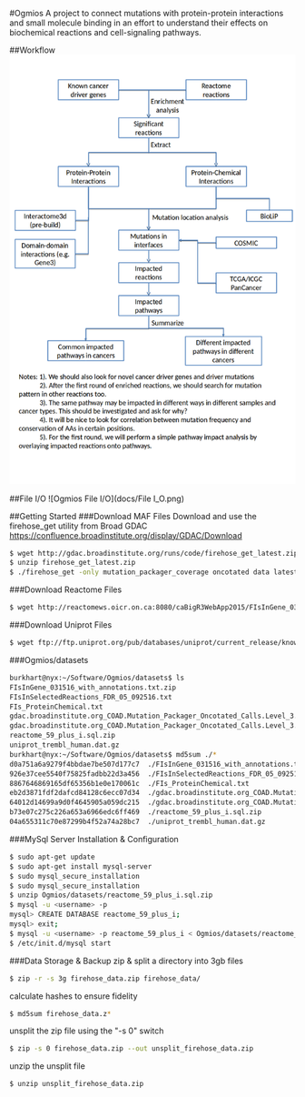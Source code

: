 #Ogmios
A project to connect mutations with protein-protein interactions and small molecule binding in an effort to understand their effects on biochemical reactions and cell-signaling pathways.

##Workflow
![Ogmios Workflow](docs/Workflow.png)

##File I/O
![Ogmios File I/O](docs/File I_O.png)

##Getting Started
###Download MAF Files
Download and use the firehose_get utility from Broad GDAC
https://confluence.broadinstitute.org/display/GDAC/Download
```bash
$ wget http://gdac.broadinstitute.org/runs/code/firehose_get_latest.zip
$ unzip firehose_get_latest.zip
$ ./firehose_get -only mutation_packager_coverage oncotated data latest
```
###Download Reactome Files
```bash
$ wget http://reactomews.oicr.on.ca:8080/caBigR3WebApp2015/FIsInGene_031516_with_annotations.txt.zip
```
###Download Uniprot Files
```bash
$ wget ftp://ftp.uniprot.org/pub/databases/uniprot/current_release/knowledgebase/taxonomic_divisions/uniprot_trembl_human.dat.gz
```
###Ogmios/datasets
```bash
burkhart@nyx:~/Software/Ogmios/datasets$ ls
FIsInGene_031516_with_annotations.txt.zip
FIsInSelectedReactions_FDR_05_092516.txt
FIs_ProteinChemical.txt
gdac.broadinstitute.org_COAD.Mutation_Packager_Oncotated_Calls.Level_3.2016012800.0.0.tar.gz
gdac.broadinstitute.org_COAD.Mutation_Packager_Oncotated_Calls.Level_3.2016012800.0.0.tar.gz.md5
reactome_59_plus_i.sql.zip
uniprot_trembl_human.dat.gz
burkhart@nyx:~/Software/Ogmios/datasets$ md5sum ./*
d0a751a6a9279f4bbdae7be507d177c7  ./FIsInGene_031516_with_annotations.txt.zip
926e37cee5540f75825fadbb22d3a456  ./FIsInSelectedReactions_FDR_05_092516.txt
8867646869165df65356b1e0e170061c  ./FIs_ProteinChemical.txt
eb2d3871fdf2dafcd84128c6ecc07d34  ./gdac.broadinstitute.org_COAD.Mutation_Packager_Oncotated_Calls.Level_3.2016012800.0.0.tar.gz
64012d14699a9d0f4645905a059dc215  ./gdac.broadinstitute.org_COAD.Mutation_Packager_Oncotated_Calls.Level_3.2016012800.0.0.tar.gz.md5
b73e07c275c226a653a6966edc6ff469  ./reactome_59_plus_i.sql.zip
04a655311c70e87299b4f52a74a28bc7  ./uniprot_trembl_human.dat.gz
```
###MySql Server Installation & Configuration
```bash
$ sudo apt-get update
$ sudo apt-get install mysql-server
$ sudo mysql_secure_installation
$ sudo mysql_secure_installation
$ unzip Ogmios/datasets/reactome_59_plus_i.sql.zip
$ mysql -u <username> -p
mysql> CREATE DATABASE reactome_59_plus_i;
mysql> exit;
$ mysql -u <username> -p reactome_59_plus_i < Ogmios/datasets/reactome_59_plus_i.sql
$ /etc/init.d/mysql start
```
###Data Storage & Backup
zip & split a directory into 3gb files
```bash
$ zip -r -s 3g firehose_data.zip firehose_data/
```
calculate hashes to ensure fidelity
```bash
$ md5sum firehose_data.z*
```
unsplit the zip file using the "-s 0" switch
```bash
$ zip -s 0 firehose_data.zip --out unsplit_firehose_data.zip
```
unzip the unsplit file
```bash
$ unzip unsplit_firehose_data.zip
```

